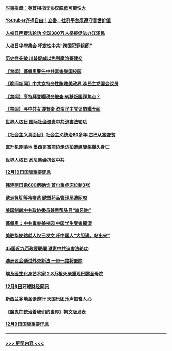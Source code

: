 #### [时事拼盘：英首相指无协议脱欧可能性大](../pages/prog202/a103007101.md?t=12110951) 
#### [Youtuber齐捍自由！立委：社群平台须遵守普世价值](../pages/prog202/a103007090.md?t=12110951) 
#### [人权日声援法轮功 全球380万人举报促法办江泽民](../pages/prog202/a103007050.md?t=12110951) 
#### [人权日华府集会  吁定性中共“跨国犯罪组织”](../pages/prog202/a103007002.md?t=12110951) 
#### [历史性突破 川普促成以色列摩洛哥建交](../pages/prog202/a103006997.md?t=12110951) 
#### [【禁闻】蓬佩奥警告中共毒害美国校园](../pages/prog202/a103006982.md?t=12110951) 
#### [【晚间新闻】中共女特务性贿赂美政界 涉民主党国会议员](../pages/prog202/a103006941.md?t=12110951) 
#### [【禁闻】亨特拜登曝税务被查 转移叛国罪焦点？](../pages/prog202/a103006954.md?t=12110951) 
#### [【禁闻】与中共女谍有染 资深民主党议员曝丑闻](../pages/prog202/a103006929.md?t=12110951) 
#### [世界人权日 国际社会谴责中共迫害法轮功](../pages/prog202/a103006879.md?t=12110951) 
#### [【社会主义真面目】社会主义统治60多年 古巴从富变贫](../pages/prog202/a103006760.md?t=12110951) 
#### [直升机刚落地 墨西哥富商边走边拍遭螺旋桨爆头身亡](../pages/prog202/a103006717.md?t=12110951) 
#### [世界人权日 悉尼集会抗议中共](../pages/prog202/a103006695.md?t=12110951) 
#### [12月10日国际重要讯息](../pages/prog202/a103006656.md?t=12110951) 
#### [韩连两日逾600例确诊 首尔重症床位剩3张](../pages/prog202/a103006468.md?t=12110951) 
#### [欧洲急切等待疫苗 欧盟药品管理局遭网攻](../pages/prog202/a103006399.md?t=12110951) 
#### [美国制裁中共政协委员兼黑帮头目“崩牙驹”](../pages/prog202/a103006406.md?t=12110951) 
#### [蓬佩奥：中共毒害美校园 中国学生受害最深](../pages/prog202/a103006383.md?t=12110951) 
#### [美驻华使馆就人权日发文 吁中国人“大胆说，站出来”](../pages/prog202/a103006251.md?t=12110951) 
#### [35国近九百政要联署 谴责中共迫害法轮功](../pages/prog202/a103006290.md?t=12110951) 
#### [澳洲议会通过外交新法 一带一路将废除](../pages/prog202/a103006009.md?t=12110951) 
#### [埃及医生化身艺术家 2.8万根火柴重现巴黎圣母院](../pages/prog202/a103005768.md?t=12110951) 
#### [12月9日环球财经简讯](../pages/prog202/a103005986.md?t=12110951) 
#### [新西兰多地圣诞游行 天国乐团乐声振奋人心](../pages/prog202/a103005960.md?t=12110951) 
#### [《魔鬼在统治着我们的世界》韩文版发表](../pages/prog202/a103005946.md?t=12110951) 
#### [12月9日国际重要讯息](../pages/prog202/a103005773.md?t=12110951) 

----
#### [ >>> 更早内容 <<< ](../indexes/prog202-earlier.md)
